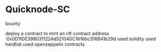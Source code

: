 # Quicknode-SC
 bounty

deploy a contract to mint an nft
contract address :0x0D1fDE3980311224d521040C1616bc316B41b29d
used solidity
used hardhat 
used openzeppelin contracts


